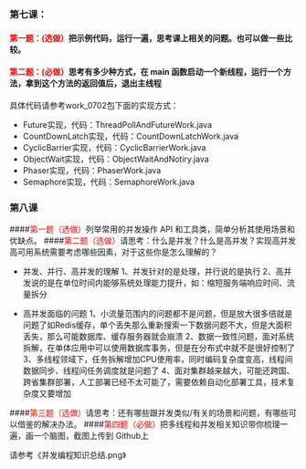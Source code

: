 ### 第七课：
#### <font color=red>第一题：(选做）</font>把示例代码，运行一遍，思考课上相关的问题。也可以做一些比较。
#### <font color=red>第二题：(必做）</font>思考有多少种方式，在 main 函数启动一个新线程，运行一个方法，拿到这个方法的返回值后，退出主线程
具体代码请参考work_0702包下面的实现方式：
- Future实现，代码：ThreadPollAndFutureWork.java
- CountDownLatch实现，代码：CountDownLatchWork.java
- CyclicBarrier实现，代码：CyclicBarrierWork.java
- ObjectWait实现，代码：ObjectWaitAndNotiry.java
- Phaser实现，代码：PhaserWork.java
- Semaphore实现，代码：SemaphoreWork.java

### 第八课
####<font color=red>第一题（选做）</font>列举常用的并发操作 API 和工具类，简单分析其使用场景和优缺点。
####<font color=red>第二题（选做）</font>请思考：什么是并发？什么是高并发？实现高并发高可用系统需要考虑哪些因素，对于这些你是怎么理解的？
- 并发、并行、高并发的理解
1、并发针对的是处理，并行说的是执行
2、高并发说的是在单位时间内能够系统处理能力提升，如：缩短服务端响应时间、流量拆分

- 高并发面临的问题
1、小流量范围内的问题都不是问题，但是放大很多倍就是问题了如Redis缓存，单个丢失那么重新搜索一下数据问题不大，但是大面积丢失，那么可能数据库、缓存服务器就会崩溃
2、数据一致性问题，面对系统拆解，在单体应用中可以使用数据库事务，但是在分布式中就不是很好控制了
3、多线程领域下，任务拆解增加CPU使用率，同时编码复杂度变高，线程间数据同步、线程间任务调度就是问题了
4、面对集群越来越大，可能还跨国、跨省集群部署，人工部署已经不太可能了，需要依赖自动化部署工具，技术复杂度又要增加

####<font color=red>第三题（选做）</font>请思考：还有哪些跟并发类似/有关的场景和问题，有哪些可以借鉴的解决办法。
####<font color=red>第四题（必做）</font>把多线程和并发相关知识带你梳理一遍，画一个脑图，截图上传到 Github上

请参考《并发编程知识总结.png》
